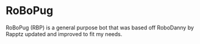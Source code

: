 # RoBoPug

RoBoPug (RBP) is a general purpose bot that was based off RoboDanny by Rapptz updated and improved to fit my needs. 
